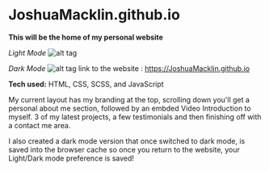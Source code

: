 # JoshuaMacklin.github.io
**This will be the home of my personal website**

*Light Mode*
![alt tag](https://i.imgur.com/sN8ervt.png)

*Dark Mode*
![alt tag](https://i.imgur.com/xxWdIBY.png)
link to the website : https://JoshuaMacklin.github.io

**Tech used:** HTML, CSS, SCSS, and JavaScript

My current layout has my branding at the top, scrolling down you'll get a personal about me section, followed by an embded Video Introduction to myself. 3 of my latest projects, a few testimonials and then finishing off with a contact me area.

I also created a dark mode version that once switched to dark mode, is saved into the browser cache so once you return to the website, your Light/Dark mode preference is saved!
